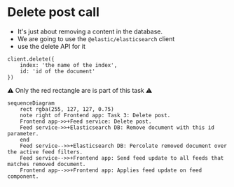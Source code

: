 # Delete post call

- It's just about removing a content in the database.
- We are going to use the `@elastic/elasticsearch` client
- use the delete API for it

```
client.delete({
    index: 'the name of the index',
    id: 'id of the document'
})
```

⚠️ Only the red rectangle are is part of this task ⚠️

```mermaid
sequenceDiagram
    rect rgba(255, 127, 127, 0.75)
    note right of Frontend app: Task 3: Delete post.
    Frontend app->>+Feed service: Delete post.
    Feed service->>+Elasticsearch DB: Remove document with this id parameter.
    end
    Feed service-->>+Elasticsearch DB: Percolate removed document over the active feed filters.
    Feed service-->>+Frontend app: Send feed update to all feeds that matches removed document.
    Frontend app-->>+Frontend app: Applies feed update on feed component.
```
